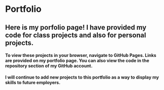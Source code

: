 # Portfolio
## Here is my porfolio page! I have provided my code for class projects and also for personal projects. 
#### To view these projects in your browser, navigate to GitHub Pages. Links are provided on my portfolio page. You can also view the code in the repository section of my GitHub account. 
#### I will continue to add new projects to this portfolio as a way to display my skills to future employers. 
